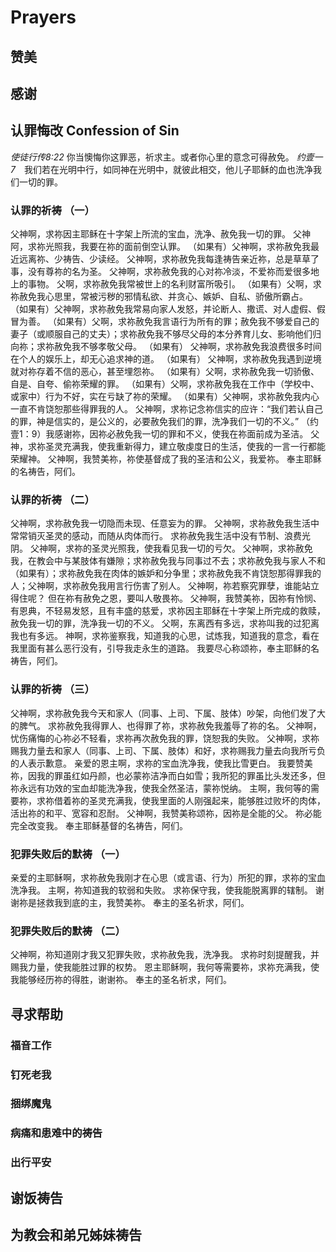 # Prayers

## 赞美

## 感谢

## 认罪悔改 Confession of Sin
*使徒行传8:22* 你当懊悔你这罪恶，祈求主。或者你心里的意念可得赦免。 
*约壹一7*　我们若在光明中行，如同神在光明中，就彼此相交，他儿子耶稣的血也洗净我们一切的罪。 
### 认罪的祈祷 （一）
父神啊，求祢因主耶稣在十字架上所流的宝血，洗净、赦免我一切的罪。 父神阿，求祢光照我，我要在祢的面前倒空认罪。
（如果有）父神啊，求祢赦免我最近远离祢、少祷告、少读经。 父神啊，求祢赦免我每逢祷告亲近祢，总是草草了事，没有尊祢的名为圣。 父神啊，求祢赦免我的心对祢冷淡，不爱祢而爱很多地上的事物。 父啊，求祢赦免我常被世上的名利财富所吸引。
（如果有）父啊，求祢赦免我心思里，常被污秽的邪情私欲、并贪心、嫉妒、自私、骄傲所霸占。
（如果有）父神啊，求祢赦免我常易向家人发怒，并论断人、撒谎、对人虚假、假冒为善。
（如果有）父啊，求祢赦免我言语行为所有的罪；赦免我不够爱自己的妻子（或顺服自己的丈夫）；求祢赦免我不够尽父母的本分养育儿女、影响他们归向祢；求祢赦免我不够孝敬父母。
（如果有） 父神啊，求祢赦免我浪费很多时间在个人的娱乐上，却无心追求神的道。
（如果有） 父神啊，求祢赦免我遇到逆境就对祢存着不信的恶心，甚至埋怨祢。
（如果有）父啊，求祢赦免我一切骄傲、自是、自夸、偷祢荣耀的罪。
（如果有）父啊，求祢赦免我在工作中（学校中、或家中）行为不好，实在亏缺了祢的荣耀。
（如果有）父神啊，求祢赦免我内心一直不肯饶恕那些得罪我的人。
父神啊，求祢记念祢信实的应许：“我们若认自己的罪，神是信实的，是公义的，必要赦免我们的罪，洗净我们一切的不义。” （约壹1：9）我感谢祢，因祢必赦免我一切的罪和不义，使我在祢面前成为圣洁。
父神，求祢圣灵充满我，使我重新得力，建立敬虔度日的生活，使我的一言一行都能荣耀神。
父神啊，我赞美祢，祢使基督成了我的圣洁和公义，我爱祢。 奉主耶稣的名祷告，阿们。

### 认罪的祈祷 （二）
父神啊，求祢赦免我一切隐而未现、任意妄为的罪。
父神啊，求祢赦免我生活中常常销灭圣灵的感动，而随从肉体而行。 求祢赦免我生活中没有节制、浪费光阴。
父神啊，求祢的圣灵光照我，使我看见我一切的亏欠。
父神啊，求祢赦免我，在教会中与某肢体有嫌隙；求祢赦免我与同事过不去；求祢赦免我与家人不和（如果有）；求祢赦免我在肉体的嫉妒和分争里；求祢赦免我不肯饶恕那得罪我的人；父神啊，求祢赦免我用言行伤害了别人。
父神啊，祢若察究罪孽，谁能站立得住呢？ 但在祢有赦免之恩，要叫人敬畏祢。
父神啊，我赞美祢，因祢有怜悯、有恩典，不轻易发怒，且有丰盛的慈爱，求祢因主耶稣在十字架上所完成的救赎，赦免我一切的罪，洗净我一切的不义。 父啊，东离西有多远，求祢叫我的过犯离我也有多远。
神啊，求祢鉴察我，知道我的心思，试炼我，知道我的意念，看在我里面有甚么恶行没有，引导我走永生的道路。
我要尽心称颂祢，奉主耶稣的名祷告，阿们。

### 认罪的祈祷 （三）
父神啊，求祢赦免我今天和家人（同事、上司、下属、肢体）吵架，向他们发了大的脾气。 求祢赦免我得罪人、也得罪了祢，求祢赦免我羞辱了祢的名。
父神啊，忧伤痛悔的心祢必不轻看，求祢再次赦免我的罪，饶恕我的失败。 父神啊，求祢赐我力量去和家人（同事、上司、下属、肢体）和好，求祢赐我力量去向我所亏负的人表示歉意。
亲爱的恩主啊，求祢的宝血洗净我，使我比雪更白。 我要赞美祢，因我的罪虽红如丹颜，也必蒙祢洁净而白如雪；我所犯的罪虽比头发还多，但祢永远有功效的宝血却能洗净我，使我全然圣洁，蒙祢悦纳。
主啊，我何等的需要祢，求祢借着祢的圣灵充满我，使我里面的人刚强起来，能够胜过败坏的肉体，活出祢的和平、宽容和忍耐。
父神啊，我赞美称颂祢，因祢是全能的父。 祢必能完全改变我。 奉主耶稣基督的名祷告，阿们。

### 犯罪失败后的默祷 （一）
亲爱的主耶稣啊，求祢赦免我刚才在心思（或言语、行为）所犯的罪，求祢的宝血洗净我。
主啊，祢知道我的软弱和失败。 求祢保守我，使我能脱离罪的辖制。 谢谢祢是拯救我到底的主，我赞美祢。 奉主的圣名祈求，阿们。

### 犯罪失败后的默祷 （二）
父神啊，祢知道刚才我又犯罪失败，求祢赦免我，洗净我。
求祢时刻提醒我，并赐我力量，使我能胜过罪的权势。
恩主耶稣啊，我何等需要祢，求祢充满我，使我能够经历祢的得胜，谢谢祢。 奉主的圣名祈求，阿们。

## 寻求帮助

### 福音工作

### 钉死老我

### 捆绑魔鬼

### 病痛和患难中的祷告

### 出行平安

## 谢饭祷告

## 为教会和弟兄姊妹祷告